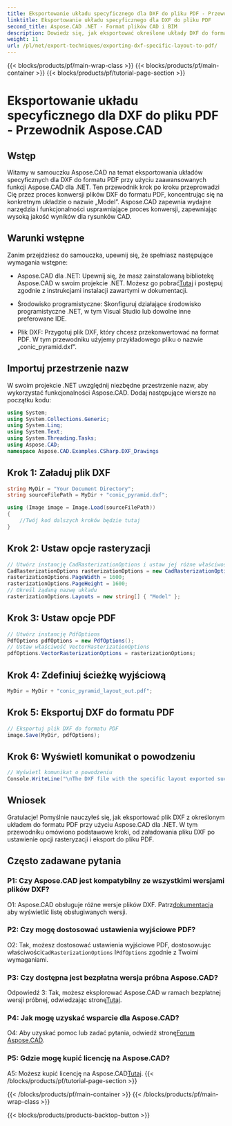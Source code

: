 ```yaml
---
title: Eksportowanie układu specyficznego dla DXF do pliku PDF - Przewodnik Aspose.CAD
linktitle: Eksportowanie układu specyficznego dla DXF do pliku PDF
second_title: Aspose.CAD .NET - Format plików CAD i BIM
description: Dowiedz się, jak eksportować określone układy DXF do formatu PDF przy użyciu Aspose.CAD dla .NET. Postępuj zgodnie z naszym przewodnikiem krok po kroku, aby uzyskać wydajne i wysokiej jakości konwersje.
weight: 11
url: /pl/net/export-techniques/exporting-dxf-specific-layout-to-pdf/
---
```


{{< blocks/products/pf/main-wrap-class >}}
{{< blocks/products/pf/main-container >}}
{{< blocks/products/pf/tutorial-page-section >}}

# Eksportowanie układu specyficznego dla DXF do pliku PDF - Przewodnik Aspose.CAD

## Wstęp

Witamy w samouczku Aspose.CAD na temat eksportowania układów specyficznych dla DXF do formatu PDF przy użyciu zaawansowanych funkcji Aspose.CAD dla .NET. Ten przewodnik krok po kroku przeprowadzi Cię przez proces konwersji plików DXF do formatu PDF, koncentrując się na konkretnym układzie o nazwie „Model”. Aspose.CAD zapewnia wydajne narzędzia i funkcjonalności usprawniające proces konwersji, zapewniając wysoką jakość wyników dla rysunków CAD.

## Warunki wstępne

Zanim przejdziesz do samouczka, upewnij się, że spełniasz następujące wymagania wstępne:

- Aspose.CAD dla .NET: Upewnij się, że masz zainstalowaną bibliotekę Aspose.CAD w swoim projekcie .NET. Możesz go pobrać[Tutaj](https://releases.aspose.com/cad/net/) i postępuj zgodnie z instrukcjami instalacji zawartymi w dokumentacji.

- Środowisko programistyczne: Skonfiguruj działające środowisko programistyczne .NET, w tym Visual Studio lub dowolne inne preferowane IDE.

- Plik DXF: Przygotuj plik DXF, który chcesz przekonwertować na format PDF. W tym przewodniku użyjemy przykładowego pliku o nazwie „conic_pyramid.dxf”.

## Importuj przestrzenie nazw

W swoim projekcie .NET uwzględnij niezbędne przestrzenie nazw, aby wykorzystać funkcjonalności Aspose.CAD. Dodaj następujące wiersze na początku kodu:

```csharp
using System;
using System.Collections.Generic;
using System.Linq;
using System.Text;
using System.Threading.Tasks;
using Aspose.CAD;
namespace Aspose.CAD.Examples.CSharp.DXF_Drawings

```

## Krok 1: Załaduj plik DXF

```csharp
string MyDir = "Your Document Directory";
string sourceFilePath = MyDir + "conic_pyramid.dxf";

using (Image image = Image.Load(sourceFilePath))
{
    //Twój kod dalszych kroków będzie tutaj
}
```

## Krok 2: Ustaw opcje rasteryzacji

```csharp
// Utwórz instancję CadRasterizationOptions i ustaw jej różne właściwości
CadRasterizationOptions rasterizationOptions = new CadRasterizationOptions();
rasterizationOptions.PageWidth = 1600;
rasterizationOptions.PageHeight = 1600;
// Określ żądaną nazwę układu
rasterizationOptions.Layouts = new string[] { "Model" };
```

## Krok 3: Ustaw opcje PDF

```csharp
// Utwórz instancję PdfOptions
PdfOptions pdfOptions = new PdfOptions();
// Ustaw właściwość VectorRasterizationOptions
pdfOptions.VectorRasterizationOptions = rasterizationOptions;
```

## Krok 4: Zdefiniuj ścieżkę wyjściową

```csharp
MyDir = MyDir + "conic_pyramid_layout_out.pdf";
```

## Krok 5: Eksportuj DXF do formatu PDF

```csharp
// Eksportuj plik DXF do formatu PDF
image.Save(MyDir, pdfOptions);
```

## Krok 6: Wyświetl komunikat o powodzeniu

```csharp
// Wyświetl komunikat o powodzeniu
Console.WriteLine("\nThe DXF file with the specific layout exported successfully to PDF.\nFile saved at " + MyDir);
```

## Wniosek

Gratulacje! Pomyślnie nauczyłeś się, jak eksportować plik DXF z określonym układem do formatu PDF przy użyciu Aspose.CAD dla .NET. W tym przewodniku omówiono podstawowe kroki, od załadowania pliku DXF po ustawienie opcji rasteryzacji i eksport do pliku PDF.

## Często zadawane pytania

### P1: Czy Aspose.CAD jest kompatybilny ze wszystkimi wersjami plików DXF?

 O1: Aspose.CAD obsługuje różne wersje plików DXF. Patrz[dokumentacja](https://reference.aspose.com/cad/net/) aby wyświetlić listę obsługiwanych wersji.

### P2: Czy mogę dostosować ustawienia wyjściowe PDF?

O2: Tak, możesz dostosować ustawienia wyjściowe PDF, dostosowując właściwości`CadRasterizationOptions` I`PdfOptions` zgodnie z Twoimi wymaganiami.

### P3: Czy dostępna jest bezpłatna wersja próbna Aspose.CAD?

 Odpowiedź 3: Tak, możesz eksplorować Aspose.CAD w ramach bezpłatnej wersji próbnej, odwiedzając stronę[Tutaj](https://releases.aspose.com/).

### P4: Jak mogę uzyskać wsparcie dla Aspose.CAD?

 O4: Aby uzyskać pomoc lub zadać pytania, odwiedź stronę[Forum Aspose.CAD](https://forum.aspose.com/c/cad/19).

### P5: Gdzie mogę kupić licencję na Aspose.CAD?

 A5: Możesz kupić licencję na Aspose.CAD[Tutaj](https://purchase.aspose.com/buy).
{{< /blocks/products/pf/tutorial-page-section >}}

{{< /blocks/products/pf/main-container >}}
{{< /blocks/products/pf/main-wrap-class >}}

{{< blocks/products/products-backtop-button >}}
